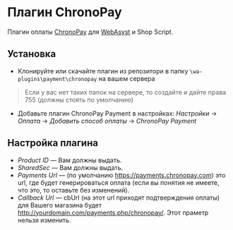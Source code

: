 # Плагин ChronoPay
Плагин оплаты [ChronoPay](https://chronopay.com/) для [WebAsyst](https://www.webasyst.com/) и Shop Script.


## Установка
* Клонируйте или скачайте плагин из репозитори в папку `\wa-plugins\payment\chronopay` на вашем сервера
> Если у вас нет таких папок на сервере, то создайте и дайте права 755 (должны стоять по умолчанию)
* Добавьте плагин ChronoPay Payment в настройках: *Настройки* → *Оплата* → *Добавить способ оплаты* → *ChronoPay Payment*

## Настройка плагина

* *Product ID* — Вам должны выдать.
* *SharedSec* — Вам должны выдать.
* *Payments Url* — (по умолчанию https://payments.chronopay.com) это url, где будет генерироваться оплата (если вы понятия не имеете, что это, то оставьте без изменений).
* *Callback Url* — cbUrl (на этот url приходят подтверждения оплаты) для Вашего магазина будет http://yourdomain.com/payments.php/chronopay/. Этот праметр нельзя изменить.